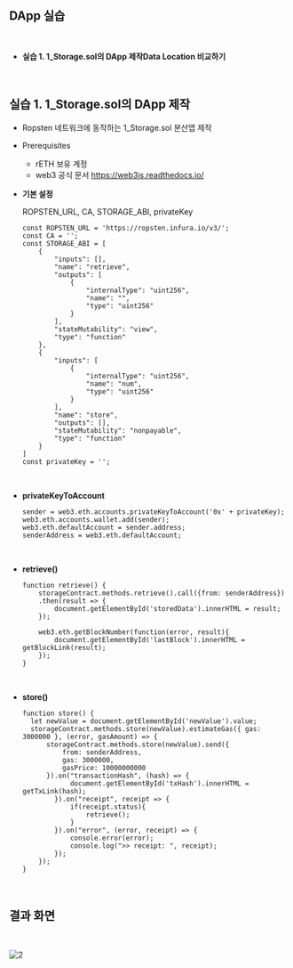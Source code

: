 ## DApp 실습

<br>

- **실습 1. 1_Storage.sol의 DApp 제작Data Location 비교하기**

<br>

## 실습 1. 1_Storage.sol의 DApp 제작

- Ropsten 네트워크에 동작하는 1_Storage.sol 분산앱 제작
- Prerequisites
  - rETH 보유 계정
  - web3 공식 문서 https://web3js.readthedocs.io/




- **기본 설정**

  ROPSTEN_URL, CA, STORAGE_ABI, privateKey

  ```solidity
  const ROPSTEN_URL = 'https://ropsten.infura.io/v3/';
  const CA = '';
  const STORAGE_ABI = [
      {
          "inputs": [],
          "name": "retrieve",
          "outputs": [
              {
                  "internalType": "uint256",
                  "name": "",
                  "type": "uint256"
              }
          ],
          "stateMutability": "view",
          "type": "function"
      },
      {
          "inputs": [
              {
                  "internalType": "uint256",
                  "name": "num",
                  "type": "uint256"
              }
          ],
          "name": "store",
          "outputs": [],
          "stateMutability": "nonpayable",
          "type": "function"
      }
  ]
  const privateKey = '';
  ```

<br>

- **privateKeyToAccount**

  ```solidity
  sender = web3.eth.accounts.privateKeyToAccount('0x' + privateKey);
  web3.eth.accounts.wallet.add(sender);
  web3.eth.defaultAccount = sender.address;
  senderAddress = web3.eth.defaultAccount;
  ```

<br>

- **retrieve()**

  ```solidity
  function retrieve() {
      storageContract.methods.retrieve().call({from: senderAddress})
      .then(result => {
          document.getElementById('storedData').innerHTML = result;
      });
  
      web3.eth.getBlockNumber(function(error, result){
          document.getElementById('lastBlock').innerHTML = getBlockLink(result);
      });
  }
  ```

<br>

- **store()**

  ```solidity
  function store() {
  	let newValue = document.getElementById('newValue').value;
  	storageContract.methods.store(newValue).estimateGas({ gas: 3000000 }, (error, gasAmount) => {
  		storageContract.methods.store(newValue).send({
  			from: senderAddress,
  			gas: 3000000,
  			gasPrice: 10000000000
  		}).on("transactionHash", (hash) => {
              document.getElementById('txHash').innerHTML = getTxLink(hash);
          }).on("receipt", receipt => {
              if(receipt.status){
                  retrieve();
              }
          }).on("error", (error, receipt) => {
              console.error(error);
              console.log(">> receipt: ", receipt);
          });
      });
  }
  ```

  

<br>

## 결과 화면

<br>

![2](https://user-images.githubusercontent.com/97875998/186595563-125daa91-a69e-4850-9fcc-e4f598d040c4.png)

